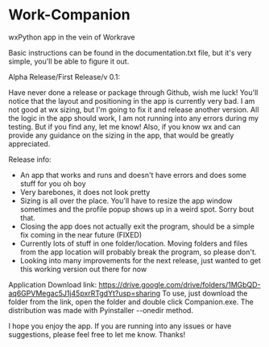 # Work-Companion
wxPython app in the vein of Workrave


Basic instructions can be found in the documentation.txt file, but it's very simple, you'll be able to figure it out.


Alpha Release/First Release/v 0.1:

Have never done a release or package through Github, wish me luck!
You'll notice that the layout and positioning in the app is currently very bad. I am not good at wx sizing, but I'm going to fix it and release another version.
All the logic in the app should work, I am not running into any errors during my testing. But if you find any, let me know!
Also, if you know wx and can provide any guidance on the sizing in the app, that would be greatly appreciated.

Release info:
* An app that works and runs and doesn't have errors and does some stuff for you oh boy
* Very barebones, it does not look pretty
* Sizing is all over the place. You'll have to resize the app window sometimes and the profile popup shows up in a weird spot. Sorry bout that.
* Closing the app does not actually exit the program, should be a simple fix coming in the near future (FIXED)
* Currently lots of stuff in one folder/location. Moving folders and files from the app location will probably break the program, so please don't.
* Looking into many improvements for the next release, just wanted to get this working version out there for now

Application Download link: https://drive.google.com/drive/folders/1MGbQD-aq6GPVMegac5J1j45pxrRTgdYt?usp=sharing
To use, just download the folder from the link, open the folder and double click Companion.exe. The distribution was made with Pyinstaller --onedir method.


I hope you enjoy the app. If you are running into any issues or have suggestions, please feel free to let me know. Thanks!

